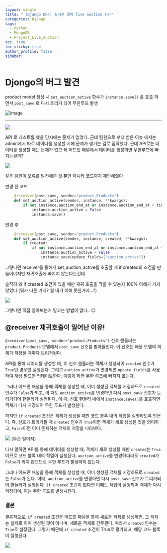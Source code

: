 ```yaml
---
layout: single
title: " [Django DRF] 실시간 경매 live auction (4)"
categories: Django
tags:
  - Python
  - MongoDB
  - Project_Live_Auction
toc: true
toc_sticky: true
author_profile: false
sidebar:
---
```

# Djongo의 버그 발견

product model 생성 시
`set_auction_active` 함수가 `instance.save()` 를 호출 하면서 `post_save` 로 다시 트리거 되어 무한루프 발생

![image](https://github.com/wodnrP/realtime_auction/assets/101565486/38715874-a8cb-4227-8fda-5fcf6685c563)

---

![](https://i.imgur.com/iaf2296.png)

API 로 테스트를 했을 당시에는 문제가 없었다. 근데 팀원으로 부터 받은 이슈 에서는 admin에서 따로 데이터를 생성할 시에 문제가 생기는 걸로 짐작했다.
근데 API로는 데이터를 생성할 때는 문제가 없고 왜 어드민 패널에서 데이터를 생성하면 무한루프에 빠지는걸까?     


![](https://media0.giphy.com/media/OADnCQDNf0WHu/giphy.gif?cid=ecf05e47vvy7px89bfn5kayx01g09ylvu0jfphh13axfz6xp&ep=v1_gifs_search&rid=giphy.gif&ct=g)


같은 팀원이 오류를 발견해준 것 뿐만 아니라 코드까지 제안해줬다

변경 전 코드

```python
    @receiver(post_save, sender="product.Products")
    def set_auction_active(sender, instance, **kwargs):
        if not instance.auction_end_at or instance.auction_end_at < timezone.now():
            instance.auction_active = False
            instance.save()
```

변경 후 

```python
    @receiver(post_save, sender="product.Products")
    def set_auction_active(sender, instance, created, **kwargs):
        if created:
            if not instance.auction_end_at or instance.auction_end_at < timezone.now():
                instance.auction_active = False
                instance.save(update_fields=["auction_active"])

```


그렇다면 receiver를 통해서 set_auction_active를 호출할 때 if created의 조건을 만들어야지만 재귀호출에 빠지지 않는다는건데       

솔직히 왜 if created 조건이 있을 때만 재귀 호출을 막을 수 있는지 100% 이해가 가지 않았다 (뭐가 다른 거지? 뭘 내가 이해 못한거지...?)

![](https://media0.giphy.com/media/5Zesu5VPNGJlm/giphy.gif?cid=ecf05e47h6scpw9hngh89vhgwb46kjtxac5b3pfy0um92xh1&ep=v1_gifs_search&rid=giphy.gif&ct=g)

그렇다면 직접 알아보는거 말고는 방법이 없다.. 😑

## @receiver 재귀호출이 일어난 이유!

`@receiver(post_save, sender="product.Products")` 신호 핸들러는 `product.Products` 모델에서 `post_save` 신호를 받아들인다. 이 신호는 해당 모델의 객체가 저장될 때마다 트리거된다.      

API를 통해 데이터를 생성할 때, 이 신호 핸들러는 객체가 생성되어 `created` 인수가 `True`인 경우만 실행된다. 그리고 `auction_active`가 변경되면 `update_fields`를 사용하여 해당 필드만 업데이트한다. 이렇게 하면 무한 루프에 빠지지 않는다.       

그러나 어드민 패널을 통해 객체를 생성할 때, 이미 생성된 객체를 저장하므로 `created` 인수가 `False`가 되고, 이 때도 `auction_active`를 변경하면 다시 `post_save` 신호가 트리거되어 핸들러가 실행된다. 이 때, 신호 핸들러 내에서 `instance.save()`를 호출하면 객체가 다시 저장되어 무한 루프가 발생한다.      

하지만 `if created` 조건은 객체가 생성될 때만 코드 블록 내의 작업을 실행하도록 만든다. 즉, 신호가 트리거될 때 `created` 인수가 `True`이면 객체가 새로 생성된 것을 의미하고, `False`이면 이미 존재하는 객체의 저장을 나타낸다.      

![](https://media1.giphy.com/media/l41lVsYDBC0UVQJCE/giphy.gif?cid=ecf05e47h6scpw9hngh89vhgwb46kjtxac5b3pfy0um92xh1&ep=v1_gifs_search&rid=giphy.gif&ct=g)
(무슨 말이지)

다시 말하면 API를 통해 데이터를 생성할 때, 객체가 새로 생성될 때만 `created`는 `True`이므로 코드 블록 내의 작업이 실행된다. `auction_active`를 변경하더라도 `created`가 `False`가 되지 않으므로 무한 루프가 발생하지 않는다.     

그러나 어드민 패널을 통해 객체를 생성할 때, 이미 생성된 객체를 저장하므로 `created`는 `False`가 된다. 이때, `auction_active`를 변경하면 다시 `post_save` 신호가 트리거되어 핸들러가 실행된다. `if created` 조건이 없다면 이때도 작업이 실행되어 객체가 다시 저장되며, 이는 무한 루프를 발생시킨다.      

### 결론 

결론적으로, `if created` 조건은 어드민 패널을 통해 새로운 객체를 생성하면, 그 객체는 실제로 이미 생성된 것이 아니며, 새로운 객체로 간주된다. 따라서 `created` 인수는 `True`로 설정된다. 
그렇기 때문에 `if created` 조건이 True로 평가되고, 해당 코드 블록이 실행된다.     


![](https://media0.giphy.com/media/Rlwz4m0aHgXH13jyrE/giphy.gif?cid=ecf05e474h3jmji2x8e3ec7zgmq9r01lkqd7c6cxvt4q0imj&ep=v1_gifs_search&rid=giphy.gif&ct=g)
